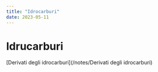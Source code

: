 ```yaml
---
title: "Idrocarburi"
date: 2023-05-11
---
```

# Idrucarburi
[Derivati degli idrocarburi](/notes/Derivati degli idrocarburi)
